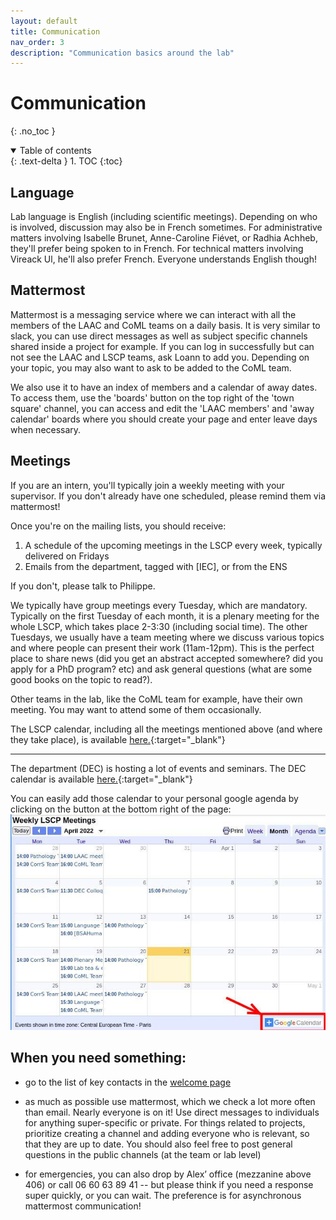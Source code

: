 ```yaml
---
layout: default
title: Communication
nav_order: 3
description: "Communication basics around the lab"
---
```


# Communication
{: .no_toc }

<details open markdown="block">
  <summary>
    Table of contents
  </summary>
  {: .text-delta }
1. TOC
{:toc}
</details>

## Language

Lab language is English (including scientific meetings).
Depending on who is involved, discussion may also be in French sometimes. For administrative matters involving Isabelle Brunet, Anne-Caroline Fiévet, or Radhia Achheb, they'll prefer being spoken to in French. For technical matters involving Vireack Ul, he'll also prefer French. Everyone understands English though!

## Mattermost

Mattermost is a messaging service where we can interact with all the members of the LAAC and CoML teams on a daily basis. It is very similar to slack, you can use direct messages as well as subject specific channels shared inside a project for example. If you can log in successfully but can not see the LAAC and LSCP teams, ask Loann to add you. Depending on your topic, you may also want to ask to be added to the CoML team.

We also use it to have an index of members and a calendar of away dates. To access them, use the 'boards' button on the top right of the 'town square' channel, you can access and edit the 'LAAC members' and 'away calendar' boards where you should create your page and enter leave days when necessary.

## Meetings

If you are an intern, you'll typically join a weekly meeting with your supervisor. If you don't already have one scheduled, please remind them via mattermost!

Once you're on the mailing lists, you should receive:
1) A schedule of the upcoming meetings in the LSCP every week, typically delivered on Fridays
2) Emails from the department, tagged with [IEC], or from the ENS

If you don't, please talk to Philippe.

We typically have group meetings every Tuesday, which are mandatory. Typically on the first Tuesday of each month, it is a plenary meeting for the whole LSCP, which takes place 2-3:30 (including social time). The other Tuesdays, we usually have a team meeting where we discuss various topics and where people can present their work (11am-12pm). This is the perfect place to share news (did you get an abstract accepted somewhere? did you apply for a PhD program? etc) and ask general questions (what are some good books on the topic to read?).

Other teams in the lab, like the CoML team for example, have their own meeting. You may want to attend some of them occasionally.

The LSCP calendar, including all the meetings mentioned above (and where they take place), is available [here.](https://calendar.google.com/calendar/embed?src=vsvnk7q30d9h9lj866g25m98ok%40group.calendar.google.com&ctz=Europe%2FParis){:target="_blank"}

---

The department (DEC) is hosting a lot of events and seminars. The DEC calendar is available [here.](https://calendar.google.com/calendar/embed?src=07im0e9urm3sh8tlmoeqde2drk%40group.calendar.google.com&ctz=Europe%2FParis){:target="_blank"}

You can easily add those calendar to your personal google agenda by clicking on the button at the bottom right of the page:
![add calendars to your google agenda by clicking on the bottom right corner on the '+ Google calendar' button.](../ressources/img/add-calendar-google.jpg)

## When you need something:

- go to the list of key contacts in the [welcome page](../index.md)

- as much as possible use mattermost, which we check a lot more often than email. Nearly everyone is on it! Use direct messages to individuals for anything super-specific or private. For things related to projects, prioritize creating a channel and adding everyone who is relevant, so that they are up to date. You should also feel free to post general questions in the public channels (at the team or lab level)

- for emergencies, you can also drop by Alex’ office (mezzanine above 406) or call 06 60 63 89 41 -- but please think if you need a response super quickly, or you can wait. The preference is for asynchronous mattermost communication!
